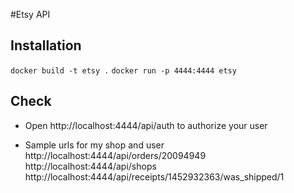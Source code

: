 #Etsy API

## Installation

`docker build -t etsy .`
`docker run -p 4444:4444 etsy`

## Check

 - Open http://localhost:4444/api/auth to authorize your user

 - Sample urls for my shop and user 
 http://localhost:4444/api/orders/20094949
 http://localhost:4444/api/shops
 http://localhost:4444/api/receipts/1452932363/was_shipped/1